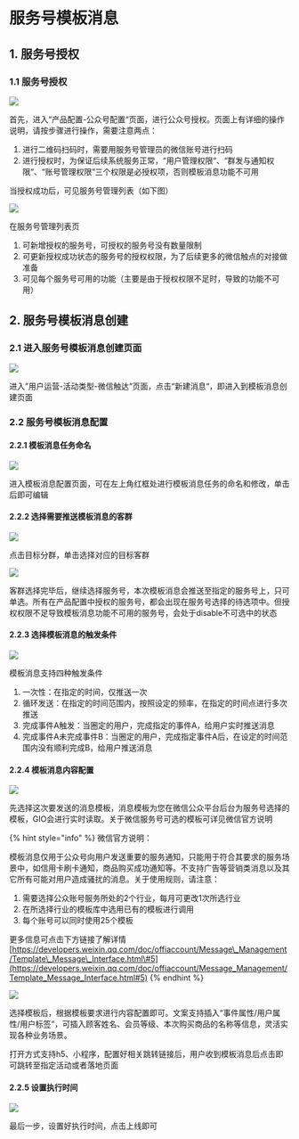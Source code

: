 # 服务号模板消息

## 1. 服务号授权

### 1.1 服务号授权

![](../../../../.gitbook/assets/image%20%28530%29.png)

首先，进入“产品配置-公众号配置“页面，进行公众号授权。页面上有详细的操作说明，请按步骤进行操作，需要注意两点：

1. 进行二维码扫码时，需要用服务号管理员的微信账号进行扫码
2. 进行授权时，为保证后续系统服务正常，“用户管理权限“、“群发与通知权限“、“账号管理权限“三个权限是必授权项，否则模板消息功能不可用

当授权成功后，可见服务号管理列表（如下图）

![](../../../../.gitbook/assets/image%20%28533%29.png)

在服务号管理列表页

1. 可新增授权的服务号，可授权的服务号没有数量限制
2. 可更新授权成功状态的服务号的授权权限，为了后续更多的微信触点的对接做准备
3. 可见每个服务号可用的功能（主要是由于授权权限不足时，导致的功能不可用）

##  2. 服务号模板消息创建

### 2.1 进入服务号模板消息创建页面

![](../../../../.gitbook/assets/image%20%28527%29.png)

进入”用户运营-活动类型-微信触达“页面，点击“新建消息“，即进入到模板消息创建页面



### 2.2 服务号模板消息配置

#### 2.2.1 模板消息任务命名

![](../../../../.gitbook/assets/image%20%28513%29.png)

进入模板消息配置页面，可在左上角红框处进行模板消息任务的命名和修改，单击后即可编辑

#### 2.2.2 选择需要推送模板消息的客群

![](../../../../.gitbook/assets/image%20%28511%29.png)

点击目标分群，单击选择对应的目标客群

![](../../../../.gitbook/assets/02.png)

客群选择完毕后，继续选择服务号，本次模板消息会推送至指定的服务号上，只可单选。所有在产品配置中授权的服务号，都会出现在服务号选择的待选项中。但授权权限不足导致模板消息功能不可用的服务号，会处于disable不可选中的状态



#### 2.2.3 选择模板消息的触发条件

![](../../../../.gitbook/assets/image%20%28529%29.png)

模板消息支持四种触发条件

1. 一次性：在指定的时间，仅推送一次
2. 循环发送：在指定的时间范围内，按照设定的频率，在指定的时间点进行多次推送
3. 完成事件A触发：当圈定的用户，完成指定的事件A，给用户实时推送消息
4. 完成事件A未完成事件B：当圈定的用户，完成指定事件A后，在设定的时间范围内没有顺利完成B，给用户推送消息

#### 2.2.4 模板消息内容配置

![](../../../../.gitbook/assets/image%20%28532%29.png)

先选择这次要发送的消息模板，消息模板为您在微信公众平台后台为服务号选择的模板，GIO会进行实时读取。关于微信服务号可选的模板可详见微信官方说明

{% hint style="info" %}
微信官方说明：

模板消息仅用于公众号向用户发送重要的服务通知，只能用于符合其要求的服务场景中，如信用卡刷卡通知，商品购买成功通知等。不支持广告等营销类消息以及其它所有可能对用户造成骚扰的消息。关于使用规则，请注意：

1. 需要选择公众账号服务所处的2个行业，每月可更改1次所选行业
2. 在所选择行业的模板库中选用已有的模板进行调用
3. 每个账号可以同时使用25个模板

更多信息可点击下方链接了解详情[https://developers.weixin.qq.com/doc/offiaccount/Message\_Management/Template\_Message\_Interface.html\#5](https://developers.weixin.qq.com/doc/offiaccount/Message_Management/Template_Message_Interface.html#5)
{% endhint %}

![](../../../../.gitbook/assets/image%20%28517%29.png)

选择模板后，根据模板要求进行内容配置即可。文案支持插入“事件属性/用户属性/用户标签“，可插入顾客姓名、会员等级、本次购买商品的名称等信息，灵活实现各种业务场景。

打开方式支持h5、小程序，配置好相关跳转链接后，用户收到模板消息后点击即可跳转至指定活动或者落地页面

####  2.2.5 设置执行时间

![](../../../../.gitbook/assets/image%20%28526%29.png)

最后一步，设置好执行时间，点击上线即可

